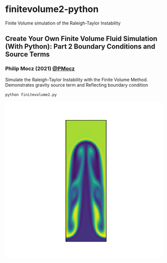 # finitevolume2-python
Finite Volume simulation of the Raleigh-Taylor Instability

## Create Your Own Finite Volume Fluid Simulation (With Python): Part 2 Boundary Conditions and Source Terms

### Philip Mocz (2021) [@PMocz](https://twitter.com/PMocz)

Simulate the Raleigh-Taylor Instability with the Finite Volume Method. Demonstrates gravity source term and Reflecting boundary condition


```
python finitevolume2.py
```

![Simulation](./finitevolume2.png)
